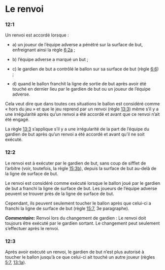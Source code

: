 # Le renvoi

### 12:1
Un renvoi est accordé lorsque :
- a) un joueur de l’équipe adverse a pénétré sur la surface de but, enfreignant ainsi la règle [6:2a](#6:2) ;

- b) l’équipe adverse a marqué un but ;

- c) le gardien de but a contrôlé le ballon sur sa surface de but (règle [6:6](#6:6)) ;

- d) quand le ballon franchit la ligne de sortie de but après avoir été touché en dernier lieu par le
gardien de but ou un joueur de l’équipe adverse.

Cela veut dire que dans toutes ces situations le ballon est considéré comme « hors du jeu » et que
le jeu reprend par un renvoi (règle [13:3](#13:3)) même s’il y a une irrégularité après qu’un renvoi a été
accordé et avant que ce renvoi n’ait été engagé.

La règle [13:3](#13:3) s’applique s’il y a une irrégularité de la part de l’équipe du gardien de but après qu’un
renvoi a été accordé et avant qu’il ne soit exécuté.

### 12:2
Le renvoi est à exécuter par le gardien de but, sans coup de sifflet de l’arbitre (voir, toutefois, la
règle [15:3b](#15:3)), depuis la surface de but au-delà de la ligne de surface de but.

Le renvoi est considéré comme exécuté lorsque le ballon joué par le gardien de but a franchi la
ligne de surface de but.
Les joueurs de l’équipe adverse peuvent se trouver près de la ligne de surface de but. 

Cependant, ils peuvent seulement toucher le ballon après que celui-ci a franchi la ligne de surface de but (règle
[15:7](#15:7), 3e paragraphe).


***Commentaire:***
Renvoi lors du changement de gardien : Le renvoi doit toujours être exécuté par le gardien sortant.
Le changement peut seulement s’effectuer après le renvoi.

### 12:3 
Après avoir exécuté un renvoi, le gardien de but n’est plus autorisé à toucher le ballon jusqu’à ce
que celui-ci ait touché un autre joueur (règles [5:7](#5:7), [13:1a](#13:1)).
